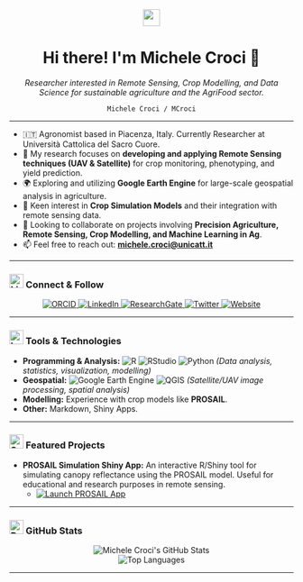 <div align="center">
  <img src="https://media.giphy.com/media/hvRJCLFzcasrR4ia7z/giphy.gif" width="30px" />
  <h1> Hi there! I'm Michele Croci 👋 </h1>
  <p><em>Researcher interested in Remote Sensing, Crop Modelling, and Data Science for sustainable agriculture and the AgriFood sector.</em></p>
  <p><code>Michele Croci / MCroci</code></p>
</div>

---

* 🇮🇹 Agronomist based in Piacenza, Italy. Currently Researcher at Università Cattolica del Sacro Cuore.
* 🔭 My research focuses on **developing and applying Remote Sensing techniques (UAV & Satellite)** for crop monitoring, phenotyping, and yield prediction.
* 🌍 Exploring and utilizing **Google Earth Engine** for large-scale geospatial analysis in agriculture.
* 🌱 Keen interest in **Crop Simulation Models** and their integration with remote sensing data.
* 🤝 Looking to collaborate on projects involving **Precision Agriculture, Remote Sensing, Crop Modelling, and Machine Learning in Ag**.
* 📫 Feel free to reach out: **michele.croci@unicatt.it**

---

### <img src="https://raw.githubusercontent.com/Tarikul-Islam-Anik/Animated-Fluent-Emojis/master/Emojis/Objects/Link.png" alt="Link" width="25" height="25" /> Connect & Follow

<p align="center">
  <a href="https://orcid.org/0000-0001-7356-2774" target="_blank">
    <img src="https://img.shields.io/badge/ORCID-A6CE39?style=for-the-badge&logo=ORCID&logoColor=white" alt="ORCID"/>
  </a>
  <a href="https://www.linkedin.com/in/michele-croci-265abb133/" target="_blank">
    <img src="https://img.shields.io/badge/LinkedIn-%230077B5.svg?style=for-the-badge&logo=linkedin&logoColor=white" alt="LinkedIn"/>
  </a>
  <a href="https://www.researchgate.net/profile/Michele-Croci" target="_blank">
    <img src="https://img.shields.io/badge/ResearchGate-00CCBB.svg?style=for-the-badge&logo=ResearchGate&logoColor=white" alt="ResearchGate"/>
  </a>
  <a href="https://twitter.com/croci93" target="_blank">
    <img src="https://img.shields.io/badge/Twitter-%231DA1F2.svg?style=for-the-badge&logo=Twitter&logoColor=white" alt="Twitter"/>
  </a>
  <a href="https://www.MCroci.github.io" target="_blank">
    <img src="https://img.shields.io/badge/Website-4A4A4A.svg?style=for-the-badge&logo=About.me&logoColor=white" alt="Website"/>
  </a>
  </p>

---

### <img src="https://raw.githubusercontent.com/Tarikul-Islam-Anik/Animated-Fluent-Emojis/master/Emojis/Objects/Laptop.png" alt="Laptop" width="25" height="25" /> Tools & Technologies

* **Programming & Analysis:**
    <img src="https://img.shields.io/badge/R-%23276DC3.svg?style=for-the-badge&logo=r&logoColor=white" alt="R"/>
    <img src="https://img.shields.io/badge/RStudio-%2375AADB.svg?style=for-the-badge&logo=RStudio&logoColor=white" alt="RStudio"/>
    <img src="https://img.shields.io/badge/Python-3776AB.svg?style=for-the-badge&logo=python&logoColor=white" alt="Python"/>
    *(Data analysis, statistics, visualization, modelling)*
* **Geospatial:**
    <img src="https://img.shields.io/badge/Google%20Earth%20Engine-4285F4.svg?style=for-the-badge&logo=google-earth-engine&logoColor=white" alt="Google Earth Engine"/>
    <img src="https://img.shields.io/badge/QGIS-589632.svg?style=for-the-badge&logo=qgis&logoColor=white" alt="QGIS"/>
    *(Satellite/UAV image processing, spatial analysis)*
* **Modelling:** Experience with crop models like **PROSAIL**.
* **Other:** Markdown, Shiny Apps.

---

### <img src="https://raw.githubusercontent.com/Tarikul-Islam-Anik/Animated-Fluent-Emojis/master/Emojis/Activities/Sparkles.png" alt="Sparkles" width="25" height="25" /> Featured Projects

* **PROSAIL Simulation Shiny App:** An interactive R/Shiny tool for simulating canopy reflectance using the PROSAIL model. Useful for educational and research purposes in remote sensing.
    * <a href="https://ucscremotesensing.shinyapps.io/POSITIVE_CRAST/" target="_blank">
        <img src="https://img.shields.io/badge/Launch%20App-%2375AADB.svg?style=flat-square&logo=RStudio&logoColor=white" alt="Launch PROSAIL App"/>
        </a>
---

### <img src="https://raw.githubusercontent.com/Tarikul-Islam-Anik/Animated-Fluent-Emojis/master/Emojis/Objects/Bar%20Chart.png" alt="Bar Chart" width="25" height="25" /> GitHub Stats

<p align="center">
  <img src="https://github-readme-stats.vercel.app/api?username=mcroci&show_icons=true&theme=transparent&count_private=true" alt="Michele Croci's GitHub Stats" />
  <br/>
  <img src="https://github-readme-stats.vercel.app/api/top-langs/?username=mcroci&layout=compact&theme=transparent" alt="Top Languages" />
</p>

---
